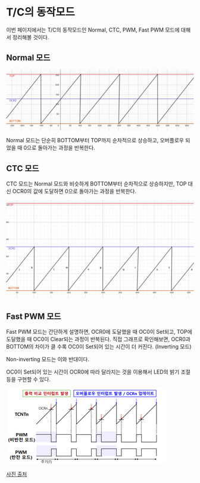 # T/C의 동작모드

이번 페이지에서는 T/C의 동작모드인 Normal, CTC, PWM, Fast PWM 모드에 대해서 정리해볼 것이다.

## Normal 모드

![직접 그린 Normal 모드](./normal_mode_graph.png)

Normal 모드는 단순히 BOTTOM부터 TOP까지 순차적으로 상승하고, 오버플로우 되었을 때 0으로 돌아가는 과정을 반복한다.

## CTC 모드

CTC 모드는 Normal 모드와 비슷하게 BOTTOM부터 순차적으로 상승하지만, TOP 대신 OCR0의 값에 도달하면 0으로 돌아가는 과정을 반복한다.

![직접 그린 CTC 모드](./ctc_mode_graph.png)

## Fast PWM 모드

Fast PWM 모드는 간단하게 설명하면, OCR0에 도달했을 때 OC0이 Set되고, TOP에 도달했을 때 OC0이 Clear되는 과정이 반복된다. 직접 그래프로 확인해보면, OCR0과 BOTTOM의 차이가 클 수록 OC0이 Set되어 있는 시간이 더 커진다. (Inverting 모드)

Non-inverting 모드는 이와 반대이다.

OC0이 Set되어 있는 시간이 OCR0에 따라 달라지는 것을 이용해서 LED의 밝기 조절 등을 구현할 수 있다.

![Fast PWM 모드](./fast_pwm_mode_diagram.png)

[사진 출처](https://maloveforme.tistory.com/256)
